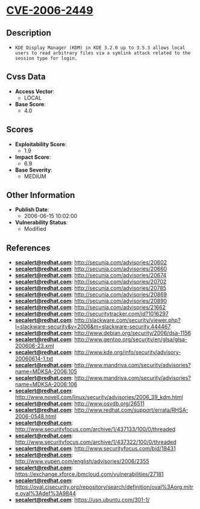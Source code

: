 
# [CVE-2006-2449](https://cve.mitre.org/cgi-bin/cvename.cgi?name=CVE-2006-2449)

## Description

- `KDE Display Manager (KDM) in KDE 3.2.0 up to 3.5.3 allows local users to read arbitrary files via a symlink attack related to the session type for login.`

## Cvss Data

- **Access Vector**:
  - LOCAL
- **Base Score**:
  - 4.0

## Scores

- **Exploitability Score**:
  - 1.9
- **Impact Score**:
  - 6.9
- **Base Severity**:
  - MEDIUM

## Other Information

- **Publish Date**:
  - 2006-06-15 10:02:00
- **Vulnerability Status**:
  - Modified

## References

- **secalert@redhat.com**: http://secunia.com/advisories/20602
- **secalert@redhat.com**: http://secunia.com/advisories/20660
- **secalert@redhat.com**: http://secunia.com/advisories/20674
- **secalert@redhat.com**: http://secunia.com/advisories/20702
- **secalert@redhat.com**: http://secunia.com/advisories/20785
- **secalert@redhat.com**: http://secunia.com/advisories/20869
- **secalert@redhat.com**: http://secunia.com/advisories/20890
- **secalert@redhat.com**: http://secunia.com/advisories/21662
- **secalert@redhat.com**: http://securitytracker.com/id?1016297
- **secalert@redhat.com**: http://slackware.com/security/viewer.php?l=slackware-security&y=2006&m=slackware-security.444467
- **secalert@redhat.com**: http://www.debian.org/security/2006/dsa-1156
- **secalert@redhat.com**: http://www.gentoo.org/security/en/glsa/glsa-200606-23.xml
- **secalert@redhat.com**: http://www.kde.org/info/security/advisory-20060614-1.txt
- **secalert@redhat.com**: http://www.mandriva.com/security/advisories?name=MDKSA-2006:105
- **secalert@redhat.com**: http://www.mandriva.com/security/advisories?name=MDKSA-2006:106
- **secalert@redhat.com**: http://www.novell.com/linux/security/advisories/2006_39_kdm.html
- **secalert@redhat.com**: http://www.osvdb.org/26511
- **secalert@redhat.com**: http://www.redhat.com/support/errata/RHSA-2006-0548.html
- **secalert@redhat.com**: http://www.securityfocus.com/archive/1/437133/100/0/threaded
- **secalert@redhat.com**: http://www.securityfocus.com/archive/1/437322/100/0/threaded
- **secalert@redhat.com**: http://www.securityfocus.com/bid/18431
- **secalert@redhat.com**: http://www.vupen.com/english/advisories/2006/2355
- **secalert@redhat.com**: https://exchange.xforce.ibmcloud.com/vulnerabilities/27181
- **secalert@redhat.com**: https://oval.cisecurity.org/repository/search/definition/oval%3Aorg.mitre.oval%3Adef%3A9844
- **secalert@redhat.com**: https://usn.ubuntu.com/301-1/
